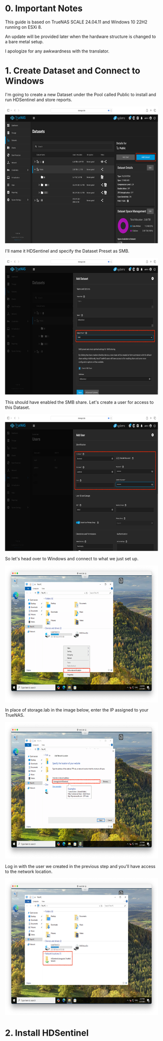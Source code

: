 # 0. Important Notes

This guide is based on TrueNAS SCALE 24.04.11 and Windows 10 22H2 running on ESXi 8. 

An update will be provided later when the hardware structure is changed to a bare metal setup.

I apologize for any awkwardness with the translator.


# 1. Create Dataset and Connect to Windows

I'm going to create a new Dataset under the Pool called Public to install and run HDSentinel and store reports.

<img src="./image/1-1 Add Dataset Menu.png" width=720 height=450>

I'll name it HDSentinel and specify the Dataset Preset as SMB.

<img src="./image/1-2 Add Dataset Naming.png" width=720 height=450>

This should have enabled the SMB share. Let's create a user for access to this Dataset.

<img src="./image/1-3 Add User.png" width=720 height=450>

So let's head over to Windows and connect to what we just set up.

<img src="./image/1-4 Windows Setting.png" width=720 height=450>

In place of storage.lab in the image below, enter the IP assigned to your TrueNAS.

<img src="./image/1-5 Windows Connect to TrueNAS.png" width=720 height=450>

Log in with the user we created in the previous step and you'll have access to the network location.

<img src="./image/1-6 Complete Add.png" width=720 height=450>


# 2. Install HDSentinel
